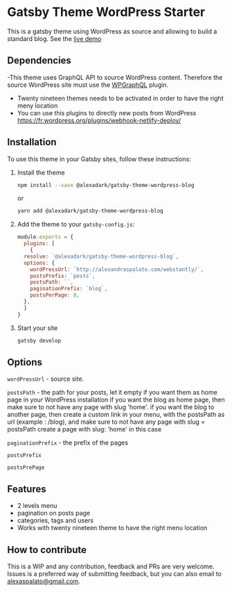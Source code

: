 # Gatsby Theme WordPress Starter

This is a gatsby theme using WordPress as source and allowing to build a standard blog.
See the [live demo](https://gatsby-theme-wordpress-blog.netlify.com/)

## Dependencies

-This theme uses GraphQL API to source WordPress content. Therefore the source WordPress site must use the [WPGraphQL](https://www.wpgraphql.com/) plugin.

- Twenty nineteen themes needs to be activated in order to have the right meny location
- You can use this plugins to directly new posts from WordPress https://fr.wordpress.org/plugins/webhook-netlify-deploy/

## Installation

To use this theme in your Gatsby sites, follow these instructions:

1.  Install the theme

    ```sh
    npm install --save @alexadark/gatsby-theme-wordpress-blog
    ```

    or

    ```sh
    yarn add @alexadark/gatsby-theme-wordpress-blog
    ```

2.  Add the theme to your `gatsby-config.js`:

    ```js
    module.exports = {
      plugins: [
        {
      resolve: `@alexadark/gatsby-theme-wordpress-blog`,
      options: {
        wordPressUrl: `http://alexandraspalato.com/webstantly/`,
        postsPrefix: `posts`,
        postsPath: ``,
        paginationPrefix: `blog`,
        postsPerPage: 8,
      },
      ]
    }
    ```

3.  Start your site
    ```sh
    gatsby develop
    ```

## Options

`wordPressUrl` - source site.

`postsPath` - the path for your posts, let it empty if you want them as home page
in your WordPress installation if you want the blog as home page, then make sure to not have any page with slug 'home'.
if you want the blog to another page, then create a custom link in your menu, with the postsPath as url (example : /blog), and make sure to not have any page with slug = postsPath
create a page with slug: 'home' in this case

`paginationPrefix` - the prefix of the pages

`postsPrefix`

`postsPrePage`

## Features

- 2 levels menu
- pagination on posts page
- categories, tags and users
- Works with twenty nineteen theme to have the right menu location

## How to contribute

This is a WIP and any contribution, feedback and PRs are very welcome. Issues is a preferred way of submitting feedback, but you can also email to [alexaspalato@gmail.com](mailto:alexaspalato@gmail.com).
